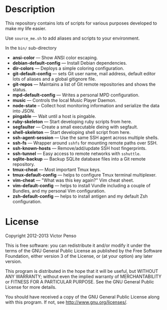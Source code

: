 Description
===========

This repository contains lots of scripts for various purposes 
developed to make my life easier.

Use `source_me.sh` to add aliases and scripts to your environment.

In the `bin/` sub-directory

* **ansi-color** — Show ANSI color escaping.
* **debian-default-config** — Install Debian dependencies.
* **dir-colors** — Deploys a simple coloring configuration.
* **git-default-config** — sets Git user name, mail address, 
  default editor lots of aliases and a global gitignore file.
* **git-repos** — Maintains a list of Git remote repositories and 
shows the status.
* **mpd-default-config** — Writes a personal MPD configuration.
* **music** — Controls the local Music Player Daemon.
* **node-state** – Collect host monitoring information and 
  serialize the data into JSON.   
* **pingable** — Wait until a host is pingable.
* **ruby-skeleton** — Start developing ruby scripts from here.
* **segfaulter** — Create a small executable dieing with segfault.
* **shell-skeleton** — Start developing shell script from here.
* **ssh-agent-session** — Use the same SSH agent across multiple 
shells.
* **ssh-fs** — Wrapper around `sshfs` for mounting remote paths
over SSH.
* **ssh-known-hosts** — Remove/add/update SSH host fingerprints.
* **ssh-tunnel** — Easy access to remote networks with `sshuttle`.
* **sqlite-backup** — Backup SQLite database files into a Git 
remote repository.
* **tmux-cheat** — Most important Tmux keys.
* **tmux-default-config** — helps to configure Tmux terminal
  multiplexer.
* **vim-cheat** — "What was this key again?" Vim cheat sheet. 
* **vim-default-config** — helps to install Vundle including
  a couple of Bundles, and my personal Vim configuration.
* **zsh-default-config** — helps to install antigen and my
  default Zsh configuration.

License
=======

Copyright 2012-2013 Victor Penso

This is free software: you can redistribute it
and/or modify it under the terms of the GNU General Public
License as published by the Free Software Foundation,
either version 3 of the License, or (at your option) any
later version.

This program is distributed in the hope that it will be
useful, but WITHOUT ANY WARRANTY; without even the implied
warranty of MERCHANTABILITY or FITNESS FOR A PARTICULAR
PURPOSE. See the GNU General Public License for more details.

You should have received a copy of the GNU General Public
License along with this program. If not, see 
<http://www.gnu.org/licenses/>.
